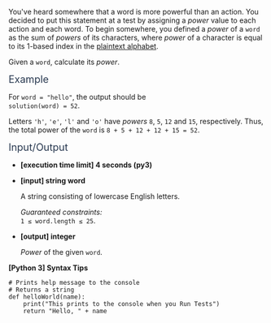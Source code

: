 <p>You've heard somewhere that a word is more powerful than an action. You decided to put this statement at a test by assigning a <em>power</em> value to each action and each word. To begin somewhere, you defined a <em>power</em> of a <code>word</code> as the sum of <em>powers</em> of its characters, where <em>power</em> of a character is equal to its 1-based index in the <a href="keyword://plaintext-alphabet" target="_blank">plaintext alphabet</a>.</p>
<p>Given a <code>word</code>, calculate its <em>power</em>.</p>
<p><span class="markdown--header" style="color:#2b3b52;font-size:1.4em">Example</span></p>
<p>For <code>word = "hello"</code>, the output should be<br />
<code>solution(word) = 52</code>.</p>
<p>Letters <code>'h'</code>, <code>'e'</code>, <code>'l'</code> and <code>'o'</code> have <em>powers</em> <code>8</code>, <code>5</code>, <code>12</code> and <code>15</code>, respectively. Thus, the total power of the <code>word</code> is <code>8 + 5 + 12 + 12 + 15 = 52</code>.</p>
<p><span class="markdown--header" style="color:#2b3b52;font-size:1.4em">Input/Output</span></p>
<ul>
<li>
<p><strong>[execution time limit] 4 seconds (py3)</strong></p>
</li>
<li>
<p><strong>[input] string word</strong></p>
<p>A string consisting of lowercase English letters.</p>
<p><em>Guaranteed constraints:</em><br />
<code>1 ≤ word.length ≤ 25</code>.</p>
</li>
<li>
<p><strong>[output] integer</strong></p>
<p><em>Power</em> of the given <code>word</code>.</p>
</li>
</ul>
<p><strong>[Python 3] Syntax Tips</strong></p>
<pre><code class="language-python"><span class="hljs-comment"># Prints help message to the console</span>
<span class="hljs-comment"># Returns a string</span>
<span class="hljs-keyword">def</span> <span class="hljs-title function_">helloWorld</span>(<span class="hljs-params">name</span>):
    <span class="hljs-built_in">print</span>(<span class="hljs-string">"This prints to the console when you Run Tests"</span>)
    <span class="hljs-keyword">return</span> <span class="hljs-string">"Hello, "</span> + name

</code></pre>
